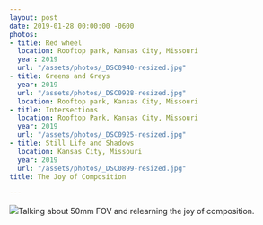```yaml
---
layout: post
date: 2019-01-28 00:00:00 -0600
photos:
- title: Red wheel
  location: Rooftop park, Kansas City, Missouri
  year: 2019
  url: "/assets/photos/_DSC0940-resized.jpg"
- title: Greens and Greys
  year: 2019
  url: "/assets/photos/_DSC0928-resized.jpg"
  location: Rooftop park, Kansas City, Missouri
- title: Intersections
  location: Rooftop Park, Kansas City, Missouri
  year: 2019
  url: "/assets/photos/_DSC0925-resized.jpg"
- title: Still Life and Shadows
  location: Kansas City, Missouri
  year: 2019
  url: "/assets/photos/_DSC0899-resized.jpg"
title: The Joy of Composition

---
```

![](/assets/photos/_DSC0899-resized.jpg)Talking about 50mm FOV and relearning the joy of composition.